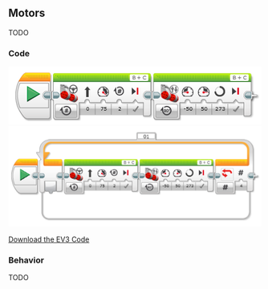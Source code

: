 ## Motors
TODO

### Code

<img src="https://github.com/DaveKT/ToT-Robotics-EV3/raw/master/docs/ev3/MotorsRightAngle.png" alt="Image of Program Code"/>

<img src="https://github.com/DaveKT/ToT-Robotics-EV3/raw/master/docs/ev3/MotorsSquare.png" alt="Image of Program Code"/>

[Download the EV3 Code](docs/ev3/Motors.ev3)


### Behavior
TODO
